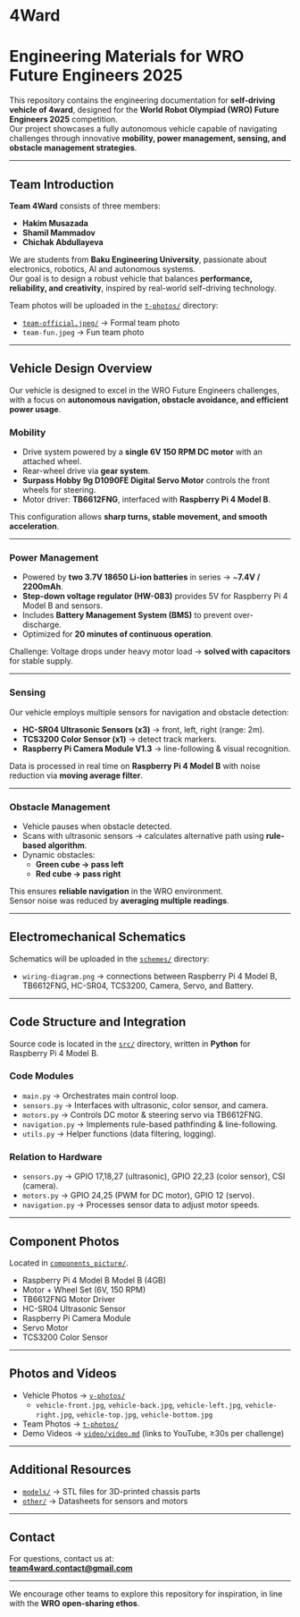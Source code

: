 # 4Ward

# Engineering Materials for WRO Future Engineers 2025

This repository contains the engineering documentation for **self-driving vehicle of 4ward**, designed for the **World Robot Olympiad (WRO) Future Engineers 2025** competition.  
Our project showcases a fully autonomous vehicle capable of navigating challenges through innovative **mobility, power management, sensing, and obstacle management strategies**.

---

## Team Introduction

**Team 4Ward** consists of three members:  
- **Hakim Musazada**  
- **Shamil Mammadov**  
- **Chichak Abdullayeva**

We are students from **Baku Engineering University**, passionate about electronics, robotics, AI and autonomous systems.  
Our goal is to design a robust vehicle that balances **performance, reliability, and creativity**, inspired by real-world self-driving technology.

Team photos will be uploaded in the [`t-photos/`](./t-photos/) directory:  
- [`team-official.jpeg/`](./team-official.jpeg/)  → Formal team photo  
- `team-fun.jpeg` → Fun team photo  

---

## Vehicle Design Overview

Our vehicle is designed to excel in the WRO Future Engineers challenges, with a focus on **autonomous navigation, obstacle avoidance, and efficient power usage**.

### Mobility
- Drive system powered by a **single 6V 150 RPM DC motor** with an attached wheel.  
- Rear-wheel drive via **gear system**.  
- **Surpass Hobby 9g D1090FE Digital Servo Motor** controls the front wheels for steering.  
- Motor driver: **TB6612FNG**, interfaced with **Raspberry Pi 4 Model B**.  

This configuration allows **sharp turns, stable movement, and smooth acceleration**.

---

### Power Management
- Powered by **two 3.7V 18650 Li-ion batteries** in series → ~**7.4V / 2200mAh**.  
- **Step-down voltage regulator (HW-083)** provides 5V for Raspberry Pi 4 Model B and sensors.  
- Includes **Battery Management System (BMS)** to prevent over-discharge.  
- Optimized for **20 minutes of continuous operation**.  

Challenge: Voltage drops under heavy motor load → **solved with capacitors** for stable supply.  

---

### Sensing
Our vehicle employs multiple sensors for navigation and obstacle detection:

- **HC-SR04 Ultrasonic Sensors (x3)** → front, left, right (range: 2m).  
- **TCS3200 Color Sensor (x1)** → detect track markers.  
- **Raspberry Pi Camera Module V1.3** → line-following & visual recognition.  

Data is processed in real time on **Raspberry Pi 4 Model B** with noise reduction via **moving average filter**.

---

### Obstacle Management
- Vehicle pauses when obstacle detected.  
- Scans with ultrasonic sensors → calculates alternative path using **rule-based algorithm**.  
- Dynamic obstacles:  
  - **Green cube → pass left**  
  - **Red cube → pass right**  

This ensures **reliable navigation** in the WRO environment.  
Sensor noise was reduced by **averaging multiple readings**.

---

## Electromechanical Schematics
Schematics will be uploaded in the [`schemes/`](./schemes/) directory:  

- `wiring-diagram.png` → connections between Raspberry Pi 4 Model B, TB6612FNG, HC-SR04, TCS3200, Camera, Servo, and Battery.  

---

## Code Structure and Integration
Source code is located in the [`src/`](./src/) directory, written in **Python** for Raspberry Pi 4 Model B.  

### Code Modules
- `main.py` → Orchestrates main control loop.  
- `sensors.py` → Interfaces with ultrasonic, color sensor, and camera.  
- `motors.py` → Controls DC motor & steering servo via TB6612FNG.  
- `navigation.py` → Implements rule-based pathfinding & line-following.  
- `utils.py` → Helper functions (data filtering, logging).  

### Relation to Hardware
- `sensors.py` → GPIO 17,18,27 (ultrasonic), GPIO 22,23 (color sensor), CSI (camera).  
- `motors.py` → GPIO 24,25 (PWM for DC motor), GPIO 12 (servo).  
- `navigation.py` → Processes sensor data to adjust motor speeds.

---

## Component Photos
Located in [`components_picture/`](./components-picture/).  

- Raspberry Pi 4 Model B Model B (4GB)  
- Motor + Wheel Set (6V, 150 RPM)  
- TB6612FNG Motor Driver  
- HC-SR04 Ultrasonic Sensor  
- Raspberry Pi Camera Module  
- Servo Motor  
- TCS3200 Color Sensor  

---

## Photos and Videos
- Vehicle Photos → [`v-photos/`](./v-photos/)  
  - `vehicle-front.jpg`, `vehicle-back.jpg`, `vehicle-left.jpg`, `vehicle-right.jpg`, `vehicle-top.jpg`, `vehicle-bottom.jpg`  
- Team Photos → [`t-photos/`](./t-photos/)  
- Demo Videos → [`video/video.md`](./video/video.md) (links to YouTube, ≥30s per challenge)  

---

## Additional Resources
- [`models/`](./models/) → STL files for 3D-printed chassis parts
- [`other/`](./other/) → Datasheets for sensors and motors  

---

## Contact
For questions, contact us at:  
**team4ward.contact@gmail.com**

---

We encourage other teams to explore this repository for inspiration, in line with the **WRO open-sharing ethos**.
